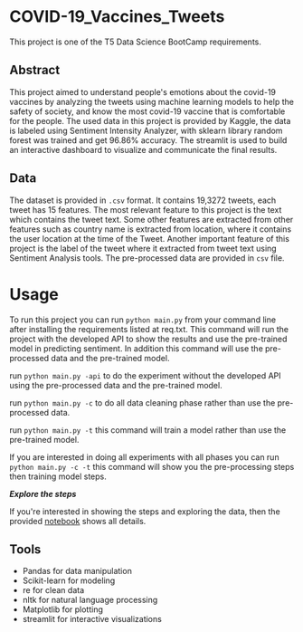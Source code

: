# COVID-19_Vaccines_Tweets
This project is one of the T5 Data Science BootCamp requirements.

## Abstract
This project aimed to understand people's emotions about the covid-19 vaccines by analyzing the tweets using machine learning models to help the safety of society, and know the most covid-19 vaccine that is comfortable for the people. The used data in this project is provided by Kaggle, the data is labeled using Sentiment Intensity Analyzer, with sklearn library random forest was trained and get 96.86% accuracy. The streamlit is used to build an interactive dashboard to visualize and communicate the final results. 

<!-- The data has been explored, cleaned, and new features such as labeling the tweets 0 for negative tweets and 1 for positive tweets have been added, as well as on-hot-encoding for the vaccine type has been added.  -->

## Data 

The dataset is provided in ```.csv``` format. It contains 19,3272 tweets, each tweet has 15 features. The most relevant feature to this project is the text which contains the tweet text. Some other features are extracted from other features such as country name is extracted from location, where it contains the user location at the time of the Tweet. Another important feature of this project is the label of the tweet where it extracted from tweet text using Sentiment Analysis tools. The pre-processed data are provided in ```csv``` file. 

# Usage 

To run this project you can run ```python main.py``` from your command line after installing the requirements listed at req.txt. This command will run the project with the developed API to show the results and use the pre-trained model in predicting sentiment. In addition this command will use the pre-processed data and the pre-trained model. 

run ```python main.py -api``` to do the experiment without the developed API using the pre-processed data and the pre-trained model. 

run ```python main.py -c``` to do all data cleaning phase rather than use the pre-processed data. 

run ```python main.py -t``` this command will train a model rather than use the pre-trained model. 

If you are interested in doing all experiments with all phases you can run ```python main.py -c -t``` this command will show you the pre-processing steps then training model steps. 

***Explore the steps***

If you're interested in showing the steps and exploring the data, then the provided [notebook]() shows all details. 

## Tools

- Pandas for data manipulation
- Scikit-learn for modeling
- re for clean data
- nltk for natural language processing
- Matplotlib for plotting
- streamlit for interactive visualizations

